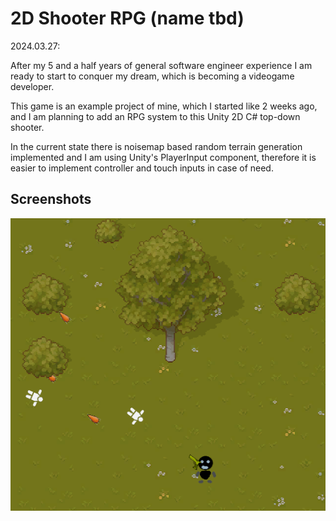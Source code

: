 
# 2D Shooter RPG (name tbd)

2024.03.27:

After my 5 and a half years of general software engineer experience I am ready to start to conquer my dream, which is becoming a videogame developer.

This game is an example project of mine, which I started like 2 weeks ago, and I am planning to add an RPG system to this Unity 2D C# top-down shooter.

In the current state there is noisemap based random terrain generation implemented and I am using Unity's PlayerInput component, therefore it is easier to implement controller and touch inputs in case of need.


## Screenshots

![State of the game 2024-03-27](/2024-03-27%20State%20of%20the%20game.PNG?raw=true "State of the game 2024-03-27")

